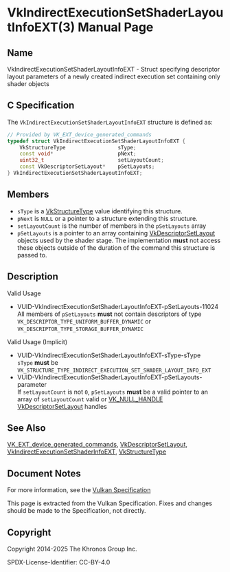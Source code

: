 # VkIndirectExecutionSetShaderLayoutInfoEXT(3) Manual Page

## Name

VkIndirectExecutionSetShaderLayoutInfoEXT - Struct specifying descriptor layout parameters of a newly created indirect execution set containing only shader objects



## [](#_c_specification)C Specification

The `VkIndirectExecutionSetShaderLayoutInfoEXT` structure is defined as:

```c++
// Provided by VK_EXT_device_generated_commands
typedef struct VkIndirectExecutionSetShaderLayoutInfoEXT {
    VkStructureType                 sType;
    const void*                     pNext;
    uint32_t                        setLayoutCount;
    const VkDescriptorSetLayout*    pSetLayouts;
} VkIndirectExecutionSetShaderLayoutInfoEXT;
```

## [](#_members)Members

- `sType` is a [VkStructureType](https://registry.khronos.org/vulkan/specs/latest/man/html/VkStructureType.html) value identifying this structure.
- `pNext` is `NULL` or a pointer to a structure extending this structure.
- `setLayoutCount` is the number of members in the `pSetLayouts` array
- `pSetLayouts` is a pointer to an array containing [VkDescriptorSetLayout](https://registry.khronos.org/vulkan/specs/latest/man/html/VkDescriptorSetLayout.html) objects used by the shader stage. The implementation **must** not access these objects outside of the duration of the command this structure is passed to.

## [](#_description)Description

Valid Usage

- [](#VUID-VkIndirectExecutionSetShaderLayoutInfoEXT-pSetLayouts-11024)VUID-VkIndirectExecutionSetShaderLayoutInfoEXT-pSetLayouts-11024  
  All members of `pSetLayouts` **must** not contain descriptors of type `VK_DESCRIPTOR_TYPE_UNIFORM_BUFFER_DYNAMIC` or `VK_DESCRIPTOR_TYPE_STORAGE_BUFFER_DYNAMIC`

Valid Usage (Implicit)

- [](#VUID-VkIndirectExecutionSetShaderLayoutInfoEXT-sType-sType)VUID-VkIndirectExecutionSetShaderLayoutInfoEXT-sType-sType  
  `sType` **must** be `VK_STRUCTURE_TYPE_INDIRECT_EXECUTION_SET_SHADER_LAYOUT_INFO_EXT`
- [](#VUID-VkIndirectExecutionSetShaderLayoutInfoEXT-pSetLayouts-parameter)VUID-VkIndirectExecutionSetShaderLayoutInfoEXT-pSetLayouts-parameter  
  If `setLayoutCount` is not `0`, `pSetLayouts` **must** be a valid pointer to an array of `setLayoutCount` valid or [VK\_NULL\_HANDLE](https://registry.khronos.org/vulkan/specs/latest/man/html/VK_NULL_HANDLE.html) [VkDescriptorSetLayout](https://registry.khronos.org/vulkan/specs/latest/man/html/VkDescriptorSetLayout.html) handles

## [](#_see_also)See Also

[VK\_EXT\_device\_generated\_commands](https://registry.khronos.org/vulkan/specs/latest/man/html/VK_EXT_device_generated_commands.html), [VkDescriptorSetLayout](https://registry.khronos.org/vulkan/specs/latest/man/html/VkDescriptorSetLayout.html), [VkIndirectExecutionSetShaderInfoEXT](https://registry.khronos.org/vulkan/specs/latest/man/html/VkIndirectExecutionSetShaderInfoEXT.html), [VkStructureType](https://registry.khronos.org/vulkan/specs/latest/man/html/VkStructureType.html)

## [](#_document_notes)Document Notes

For more information, see the [Vulkan Specification](https://registry.khronos.org/vulkan/specs/latest/html/vkspec.html#VkIndirectExecutionSetShaderLayoutInfoEXT)

This page is extracted from the Vulkan Specification. Fixes and changes should be made to the Specification, not directly.

## [](#_copyright)Copyright

Copyright 2014-2025 The Khronos Group Inc.

SPDX-License-Identifier: CC-BY-4.0